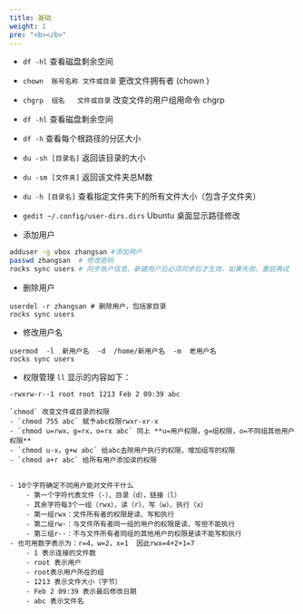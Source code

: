 ```yaml
---
title: 基础
weight: 1
pre: "<b></b>"
---
```


- `df -hl` 查看磁盘剩余空间  
- `chown  账号名称 文件或目录` 更改文件拥有者 (chown )  
- `chgrp  组名   文件或目录` 改变文件的用户组用命令 chgrp  
- `df -hl` 查看磁盘剩余空间  
- `df -h` 查看每个根路径的分区大小  
- `du -sh [目录名]` 返回该目录的大小  
- `du -sm [文件夹]` 返回该文件夹总M数  
- `du -h [目录名]` 查看指定文件夹下的所有文件大小（包含子文件夹）  
- `gedit ~/.config/user-dirs.dirs` Ubuntu 桌面显示路径修改

- 添加用户
```bash
adduser -g vbox zhangsan #添加用户
passwd zhangsan  # 修改密码
rocks sync users # 同步账户信息，新建用户后必须同步后才生效，如果失败，重启再试
```

- 删除用户
```
userdel -r zhangsan # 删除用户，包括家目录
rocks sync users
```
- 修改用户名
```
usermod  -l  新用户名  -d  /home/新用户名  -m  老用户名
rocks sync users
```


- 权限管理
`ll` 显示的内容如下：
```
-rwxrw-r‐-1 root root 1213 Feb 2 09:39 abc
```

	`chmod` 改变文件或目录的权限
	- `chmod 755 abc` 赋予abc权限rwxr-xr-x
	- `chmod u=rwx，g=rx，o=rx abc` 同上 **u=用户权限，g=组权限，o=不同组其他用户权限**
	- `chmod u-x，g+w abc` 给abc去除用户执行的权限，增加组写的权限
	- `chmod a+r abc` 给所有用户添加读的权限


	- 10个字符确定不同用户能对文件干什么
		- 第一个字符代表文件（-）、目录（d），链接（l）
		- 其余字符每3个一组（rwx），读（r）、写（w）、执行（x）
		- 第一组rwx：文件所有者的权限是读、写和执行
		- 第二组rw-：与文件所有者同一组的用户的权限是读、写但不能执行
		- 第三组r--：不与文件所有者同组的其他用户的权限是读不能写和执行
	- 也可用数字表示为：r=4，w=2，x=1  因此rwx=4+2+1=7
		- 1 表示连接的文件数
		- root 表示用户
		- root表示用户所在的组
		- 1213 表示文件大小（字节）
		- Feb 2 09:39 表示最后修改日期
		- abc 表示文件名


